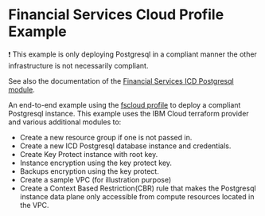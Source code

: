 # Financial Services Cloud Profile Example

:exclamation: This example is only deploying Postgresql in a compliant manner the other infrastructure is not necessarily compliant.

See also the documentation of the [Financial Services ICD Postgresql module](../../profiles/fscloud/).

An end-to-end example using the [fscloud profile](../../profiles/fscloud/) to deploy a compliant Postgresql instance. This example uses the IBM Cloud terraform provider and various additional modules to:

- Create a new resource group if one is not passed in.
- Create a new ICD Postgresql database instance and credentials.
- Create Key Protect instance with root key.
- Instance encryption using the key protect key.
- Backups encryption using the key protect.
- Create a sample VPC (for illustration purpose)
- Create a Context Based Restriction(CBR) rule that makes the Postgresql instance data plane only accessible from compute resources located in the VPC.

